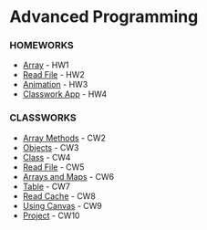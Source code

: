 # Advanced Programming 
<h3>HOMEWORKS</h3>
<ul>
  <li><a href="https://feyzanursaka.github.io/Odevler/HW1.html" rel="nofollow">Array</a> - HW1</li>
  <li><a href="https://feyzanursaka.github.io/Odevler/HW2/database.html" rel="nofollow">Read File</a> - HW2</li>
  <li><a href="https://feyzanursaka.github.io/Odevler/HW3.html" rel="nofollow">Animation</a> - HW3</li>
  <li><a href="https://feyzanursaka.github.io/Odevler/index.html" rel="nofollow">Classwork App</a> - HW4</li>
</ul>

<h3>CLASSWORKS</h3>

<ul>
  <li><a href="https://feyzanursaka.github.io/Odevler/hw1.html" rel="nofollow">Array Methods</a> - CW2</li>
  <li><a href="https://feyzanursaka.github.io/Odevler/work/inspector.html" rel="nofollow">Objects</a> - CW3</li>
  <li><a href="https://feyzanursaka.github.io/Odevler/CW4.html" rel="nofollow">Class</a> - CW4</li>
  <li><a href="https://feyzanursaka.github.io/Odevler/CW5/CW5.html" rel="nofollow">Read File</a> - CW5</li>
  <li><a href="https://feyzanursaka.github.io/Odevler/CW6/CW6.html" rel="nofollow">Arrays and Maps</a> - CW6</li>
  <li><a href="https://feyzanursaka.github.io/Odevler/CW7/index.html" rel="nofollow">Table</a> - CW7</li>
  <li><a href="https://feyzanursaka.github.io/Odevler/CW8.png" rel="nofollow">Read Cache</a> - CW8</li>
  <li><a href="https://feyzanursaka.github.io/Odevler/CW9.html" rel="nofollow">Using Canvas</a> - CW9</li>
  <li><a href="https://feyzanursaka.github.io/Odevler/project/project.html" rel="nofollow">Project</a> - CW10</li>
</ul>

